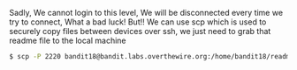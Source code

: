 Sadly, We cannot login to this level, We will be disconnected every time we try to connect, What a bad luck!
But!!
We can use scp which is used to securely copy files between devices over ssh, we just need to grab that readme file to the local machine 
```bash
$ scp -P 2220 bandit18@bandit.labs.overthewire.org:/home/bandit18/readme . && cat readme
```
